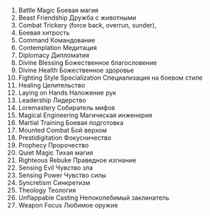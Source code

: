 
1. Battle Magic Боевая магия
2. Beast Friendship Дружба с животными
3. Combat Trickery (force back, overrun, sunder),
4. Боевая хитрость 
5. Command Командование
6. Contemplation Медитация
7. Diplomacy Дипломатия
8. Divine Blessing Божественное благословение
9. Divine Health Божественное здоровье
10. Fighting Style Specialization Специализация на боевом стиле 
11. Healing Целительство
12. Laying on Hands Наложение рук
13. Leadership Лидерство
14. Loremastery Собиратель мифов
15. Magical Engineering Магическая инженерия
16. Martial Training Боевая подготовка
17. Mounted Combat Бой верхом
18. Prestidigitation Фокусничество
19. Prophecy Пророчество
20. Quiet Magic Тихая магия
21. Righteous Rebuke Праведное изгнание
22. Sensing Evil Чувство зла
23. Sensing Power Чувство силы
24. Syncretism Синкретизм
25. Theology Теология
26. Unflappable Casting Непоколебимый заклинатель
27. Weapon Focus Любимое оружие

